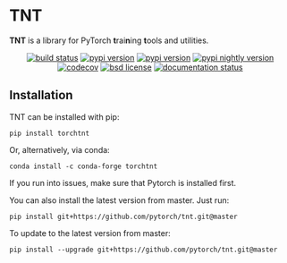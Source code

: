 TNT
==========

**TNT** is a library for PyTorch **t**rai**n**ing **t**ools and utilities.

<p align="center">
<a href="https://github.com/pytorch/tnt/actions?query=branch%3Amaster"><img src="https://img.shields.io/github/actions/workflow/status/pytorch/tnt/test.yaml?branch=master" alt="build status"></a>
<a href="https://pypi.org/project/torchtnt"><img src="https://img.shields.io/pypi/v/torchtnt" alt="pypi version"></a>
<a href="https://anaconda.org/conda-forge/torchtnt"><img src="https://img.shields.io/conda/vn/conda-forge/torchtnt" alt="pypi version"></a>
<a href="https://pypi.org/project/torchtnt-nightly"><img src="https://img.shields.io/pypi/v/torchtnt-nightly?label=nightly" alt="pypi nightly version"></a>
<a href="https://codecov.io/gh/pytorch/tnt"><img src="https://codecov.io/gh/pytorch/tnt/branch/master/graph/badge.svg?token=DR67Q6T7YF" alt="codecov"></a>
<a href="https://github.com/pytorch/tnt/blob/master/LICENSE"><img src="https://img.shields.io/pypi/l/torchtnt" alt="bsd license"></a>
<a href="https://pytorch.org/tnt/"><img src="https://img.shields.io/badge/dynamic/json.svg?label=docs&url=https%3A%2F%2Fpypi.org%2Fpypi%2Ftorchtnt%2Fjson&query=%24.info.version&colorB=brightgreen&prefix=v" alt="documentation status"></a>
</div>


## Installation

TNT can be installed with pip:

```buildoutcfg
pip install torchtnt
```
Or, alternatively, via conda:

```buildoutcfg
conda install -c conda-forge torchtnt
```

If you run into issues, make sure that Pytorch is installed first.

You can also install the latest version from master. Just run:

```buildoutcfg
pip install git+https://github.com/pytorch/tnt.git@master
```

To update to the latest version from master:

```buildoutcfg
pip install --upgrade git+https://github.com/pytorch/tnt.git@master
```
